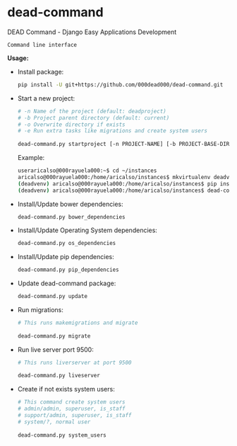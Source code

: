 # dead-command
DEAD Command - Django Easy Applications Development

`Command line interface`


**Usage:**

* Install package:
    ```bash
    pip install -U git+https://github.com/000dead000/dead-command.git
    ```
  
* Start a new project:
    ```bash
    # -n Name of the project (default: deadproject)
    # -b Project parent directory (default: current)
    # -o Overwrite directory if exists
    # -e Run extra tasks like migrations and create system users
     
    dead-command.py startproject [-n PROJECT-NAME] [-b PROJECT-BASE-DIR] [-o] [-e]
    ```
    
    Example:
    
    ```bash
    useraricalso@000rayuela000:~$ cd ~/instances
    aricalso@000rayuela000:/home/aricalso/instances$ mkvirtualenv deadvenv
    (deadvenv) aricalso@000rayuela000:/home/aricalso/instances$ pip install -U https://github.com/000dead000/dead-command.git
    (deadvenv) aricalso@000rayuela000:/home/aricalso/instances$ dead-command.py startproject -n deadtest -b ~/instances
    ```

* Install/Update bower dependencies:
    ```bash
    dead-command.py bower_dependencies
    ```

* Install/Update Operating System dependencies:
    ```bash
    dead-command.py os_dependencies
    ```

* Install/Update pip dependencies:
    ```bash
    dead-command.py pip_dependencies
    ```

* Update dead-command package:
    ```bash
    dead-command.py update
    ```
    
* Run migrations:
    ```bash
    # This runs makemigrations and migrate
     
    dead-command.py migrate
    ```

* Run live server port 9500:
    ```bash
    # This runs liverserver at port 9500
     
    dead-command.py liveserver
    ```

* Create if not exists system users:
    ```bash
    # This command create system users
    # admin/admin, superuser, is_staff
    # support/admin, superuser, is_staff
    # system/?, normal user
     
    dead-command.py system_users
    ```
